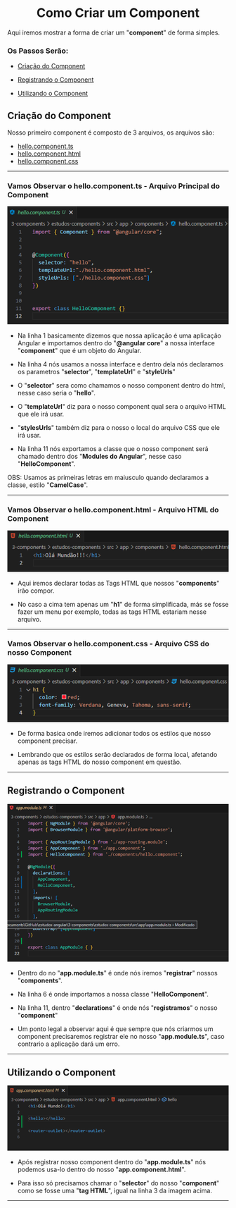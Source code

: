 <h1 align="center">Como Criar um Component</h1>

  Aqui iremos mostrar a forma de criar um "**component**" de forma simples.

  <h3>Os Passos Serão:</h3>

  - [Criação do Component](https://github.com/henferreirapro/estudos-angular/blob/3-components-angular/criar-component.md#cria%C3%A7%C3%A3o-do-component)

  - [Registrando o Component](https://github.com/henferreirapro/estudos-angular/blob/3-components-angular/criar-component.md#registrando-o-component)

  - [Utilizando o Component](https://github.com/henferreirapro/estudos-angular/blob/3-components-angular/criar-component.md#utilizando-o-component)


<h2>Criação do Component</h2>

  Nosso primeiro component é composto de 3 arquivos, os arquivos são:
  - [hello.component.ts]()
  - [hello.component.html]()
  - [hello.component.css]()

  ___
  <h3>Vamos Observar o hello.component.ts - Arquivo Principal do Component</h3>
  <img src="3-components/img/1-criando-component.png">

  - Na linha 1 basicamente dizemos que nossa aplicação é uma aplicação Angular e importamos dentro do "**@angular core**" a nossa interface "**component**" que é um objeto do Angular.

  - Na linha 4 nós usamos a nossa interface e dentro dela nós declaramos os parametros "**selector**", "**templateUrl**" e "**styleUrls**"

  - O "**selector**" sera como chamamos o nosso component dentro do html, nesse caso seria o "**hello**".

  - O "**templateUrl**" diz para o nosso component qual sera o arquivo HTML que ele irá usar.

  - "**stylesUrls**" também diz para o nosso o local do arquivo CSS que ele irá usar.

  - Na linha 11 nós exportamos a classe que o nosso component será chamado dentro dos "**Modules do Angular**", nesse caso "**HelloComponent**".

  OBS: Usamos as primeiras letras em maiusculo quando declaramos a classe, estilo "**CamelCase**".

  ___
  <h3>Vamos Observar o hello.component.html - Arquivo HTML do Component</h3>
  <img src="3-components/img/1.2-criando-component.png">
  
  - Aqui iremos declarar todas as Tags HTML que nossos "**components**" irão compor.

  - No caso a cima tem apenas um "**h1**" de forma simplificada, más se fosse fazer um menu por exemplo, todas as tags HTML estariam nesse arquivo.

  ___
  <h3>Vamos Observar o hello.component.css - Arquivo CSS do nosso Component</h3>
  <img src="3-components/img/1.3-criando-component.png">

  - De forma basica onde iremos adicionar todos os estilos que nosso component precisar.

  - Lembrando que os estilos serão declarados de forma local, afetando apenas as tags HTML do nosso component em questão.


___
<h2>Registrando o Component</h2>
  <img src="3-components/img/2-registrando-component.png">

  - Dentro do no "**app.module.ts**" é onde nós iremos "**registrar**" nossos "**components**".

  - Na linha 6 é onde importamos a nossa classe "**HelloComponent**".

  - Na linha 11, dentro "**declarations**" é onde nós "**registramos**" o nosso "**component**"

  - Um ponto legal a observar aqui é que sempre que nós criarmos um component precisaremos registrar ele no nosso "**app.module.ts**", caso contrario a aplicação dará um erro.

___
<h2>Utilizando o Component</h2>
  <img src="3-components/img/3-utilizando-component.png">

  - Após registrar nosso component dentro do "**app.module.ts**" nós podemos usa-lo dentro do nosso "**app.component.html**".

  - Para isso só precisamos chamar o "**selector**" do nosso "**component**" como se fosse uma "**tag HTML**", igual na linha 3 da imagem acima.

___

